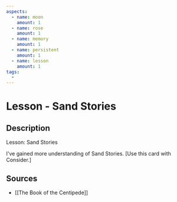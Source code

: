 ```yaml
---
aspects: 
  - name: moon
    amount: 1
  - name: rose
    amount: 1
  - name: memory
    amount: 1
  - name: persistent
    amount: 1
  - name: lesson
    amount: 1
tags:
  - 
---
```


# Lesson - Sand Stories

## Description
Lesson: Sand Stories

I've gained more understanding of Sand Stories. [Use this card with Consider.]
## Sources
- [[The Book of the Centipede]]